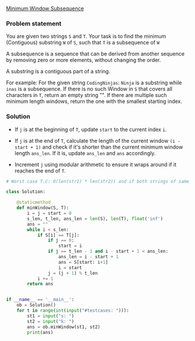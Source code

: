 [ Minimum Window Subsequence](https://www.codingninjas.com/studio/problems/minimum-window-subsequence_2181133?leftPanelTabValue=PROBLEM "@embed")

### Problem statement
You are given two strings `S` and `T`. Your task is to find the minimum (Contiguous) substring `W` of `S`, such that `T` is a subsequence of `W`

A subsequence is a sequence that can be derived from another sequence by removing zero or more elements, without changing the order.

A substring is a contiguous part of a string.

For example:
For the given string `CodingNinjas`: `Ninja` is a substring while `inas` is a subsequence. 
If there is no such Window in `S` that covers all characters in `T`, return an empty string "". If there are multiple such minimum length windows, return the one with the smallest starting index.

### Solution

 - If `j` is at the beginning of `T`, update `start` to the current index `i`.
 
 - If `j` is at the end of `T`, calculate the length of the current window `(i - start + 1)` and check if it's shorter than the current minimum window length `ans_len`. If it is, update `ans_len` and `ans` accordingly.
 
 - Increment `j` using modular arithmetic to ensure it wraps around if it reaches the end of `T`.

```python Python
# Worst case T.C: O(len(str1) * len(str2)) and if both strings of same length that's O(N^2)

class Solution:

    @staticmethod
    def minWindow(S, T):
        i = j = start = 0
        s_len, t_len, ans_len = len(S), len(T), float('inf')
        ans = ""
        while i < s_len:
            if S[i] == T[j]:
                if j == 0:
                    start = i
                if j == t_len - 1 and i - start + 1 < ans_len:
                    ans_len = i - start + 1
                    ans = S[start: i+1]
                    i = start
                j = (j + 1) % t_len
            i += 1
        return ans


if __name__ == '__main__':
    ob = Solution()
    for t in range(int(input("#testcases: "))):
        st1 = input("s: ")
        st2 = input("k: ")
        ans = ob.minWindow(st1, st2)
        print(ans)

```
 
